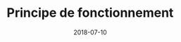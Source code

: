 ---
title: Principe de fonctionnement
summary: A brief description of my document.
authors:
    - Waylan Limberg
    - Tom Christie
date: 2018-07-10
some_url: https://example.com
---